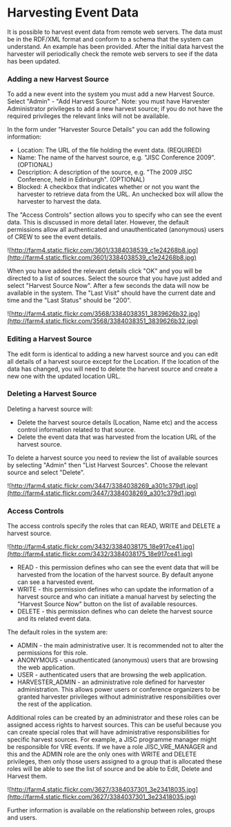 # Harvesting Event Data #

It is possible to harvest event data from remote web servers. The data must be in the RDF/XML format and conform to a schema that the system can understand. An example has been provided. After the initial data harvest the harvester will periodically check the remote web servers to see if the data has been updated.

### Adding a new Harvest Source ###

To add a new event into the system you must add a new Harvest Source. Select "Admin" - "Add Harvest Source". Note: you must have Harvester Administrator privileges to add a new harvest source; if you do not have the required privileges the relevant links will not be available.

In the form under "Harvester Source Details" you can add the following information:

  * Location: The URL of the file holding the event data. (REQUIRED)
  * Name: The name of the harvest source, e.g. "JISC Conference 2009". (OPTIONAL)
  * Description: A description of the source, e.g. "The 2009 JISC Conference, held in Edinburgh". (OPTIONAL)
  * Blocked: A checkbox that indicates whether or not you want the harvester to retrieve data from the URL. An unchecked box will allow the harvester to harvest the data.

The "Access Controls" section allows you to specify who can see the event data. This is discussed in more detail later. However, the default permissions allow all authenticated and unauthenticated (anonymous) users of CREW to see the event details.

![http://farm4.static.flickr.com/3601/3384038539_c1e24268b8.jpg](http://farm4.static.flickr.com/3601/3384038539_c1e24268b8.jpg)

When you have added the relevant details click "OK" and you will be directed to a list of sources. Select the source that you have just added and select "Harvest Source Now". After a few seconds the data will now be available in the system. The "Last Visit" should have the current date and time and the "Last Status" should be "200".

![http://farm4.static.flickr.com/3568/3384038351_3839626b32.jpg](http://farm4.static.flickr.com/3568/3384038351_3839626b32.jpg)

### Editing a Harvest Source ###

The edit form is identical to adding a new harvest source and you can edit all details of a harvest source except for the Location. If the location of the data has changed, you will need to delete the harvest source and create a new one with the updated location URL.

### Deleting a Harvest Source ###

Deleting a harvest source will:

  * Delete the harvest source details (Location, Name etc) and the access control information related to that source.
  * Delete the event data that was harvested from the location URL of the harvest source.

To delete a harvest source you need to review the list of available sources by selecting "Admin" then "List Harvest Sources". Choose the relevant source and select "Delete".

![http://farm4.static.flickr.com/3447/3384038269_a301c379d1.jpg](http://farm4.static.flickr.com/3447/3384038269_a301c379d1.jpg)

### Access Controls ###

The access controls specify the roles that can READ, WRITE and DELETE a harvest source.

![http://farm4.static.flickr.com/3432/3384038175_18e917ce41.jpg](http://farm4.static.flickr.com/3432/3384038175_18e917ce41.jpg)

  * READ - this permission defines who can see the event data that will be harvested from the location of the harvest source. By default anyone can see a harvested event.
  * WRITE - this permission defines who can update the information of a harvest source and who can initiate a manual harvest by selecting the "Harvest Source Now" button on the list of available resources.
  * DELETE - this permission defines who can delete the harvest source and its related event data.

The default roles in the system are:

  * ADMIN - the main administrative user. It is recommended not to alter the permissions for this role.
  * ANONYMOUS - unauthenticated (anonymous) users that are browsing the web application.
  * USER - authenticated users that are browsing the web application.
  * HARVESTER\_ADMIN - an administrative role defined for harvester administration. This allows power users or conference organizers to be granted harvester privileges without administrative responsibilities over the rest of the application.

Additional roles can be created by an administrator and these roles can be assigned access rights to harvest sources. This can be useful because you can create special roles that will have administrative responsibilities for specific harvest sources. For example, a JISC programme manager might be responsible for VRE events. If we have a role JISC\_VRE\_MANAGER and this and the ADMIN role are the only ones with WRITE and DELETE privileges, then only those users assigned to a group that is allocated these roles will be able to see the list of source and be able to Edit, Delete and Harvest them.

![http://farm4.static.flickr.com/3627/3384037301_3e23418035.jpg](http://farm4.static.flickr.com/3627/3384037301_3e23418035.jpg)

Further information is available on the relationship between roles, groups and users.